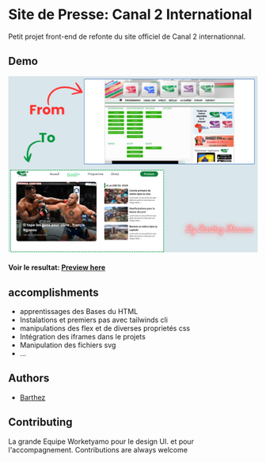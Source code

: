 
# Site de Presse: Canal 2 International

Petit projet front-end de refonte du site officiel de Canal 2 internationnal.

## Demo

![alt text](src/assets/preview.png)

#### Voir le resultat: [Preview here](URL_du_lien)

## accomplishments

- apprentissages des Bases du HTML
- Instalations et premiers pas avec tailwinds cli
- manipulations des flex et de diverses proprietés css
- Intégration des iframes dans le projets
- Manipulation des fichiers svg
- ...

## Authors

- [Barthez](https://www.github.com/01Barthez)

## Contributing

La grande Equipe Worketyamo pour le design UI. et pour l'accompagnement.
Contributions are always welcome